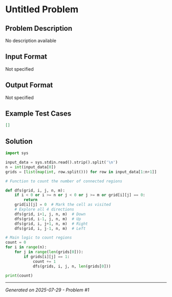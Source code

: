 # Untitled Problem

## Problem Description
No description available

## Input Format
Not specified

## Output Format
Not specified

## Example Test Cases
```json
[]
```

## Solution
```python
import sys

input_data = sys.stdin.read().strip().split('\n')
n = int(input_data[0])
grids = [list(map(int, row.split())) for row in input_data[1:n+1]]

# Function to count the number of connected regions

def dfs(grid, i, j, n, m):
    if i < 0 or i >= n or j < 0 or j >= m or grid[i][j] == 0:
        return
    grid[i][j] = 0  # Mark the cell as visited
    # Explore all 4 directions
    dfs(grid, i+1, j, n, m)  # Down
    dfs(grid, i-1, j, n, m)  # Up
    dfs(grid, i, j+1, n, m)  # Right
    dfs(grid, i, j-1, n, m)  # Left

# Main logic to count regions
count = 0
for i in range(n):
    for j in range(len(grids[0])):
        if grids[i][j] == 1:
            count += 1
            dfs(grids, i, j, n, len(grids[0]))

print(count)
```

---
*Generated on 2025-07-29 - Problem #1*